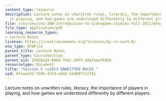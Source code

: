 ```yaml
---
content_type: resource
description: Lecture notes on unwritten rules, literacy, the importance of players
  in playing, and how games are understood differently by different players.
file: /courses/cms-300-introduction-to-videogame-studies-fall-2011/6feaaa52f6454374eb8d54d09f7e2761_MITCMS_300F11_session_5.pdf
file_type: application/pdf
learning_resource_types:
- Lecture Notes
license: https://creativecommons.org/licenses/by-nc-sa/4.0/
ocw_type: OCWFile
parent_title: Lecture Notes
parent_type: CourseSection
parent_uid: 29958a24-8964-74dc-30f5-a0a7eeef69b9
resourcetype: Document
title: "Session 5 \u2013 UNWRITTEN RULES "
uid: 6feaaa52-f645-4374-eb8d-54d09f7e2761
---
```

Lecture notes on unwritten rules, literacy, the importance of players in playing, and how games are understood differently by different players.